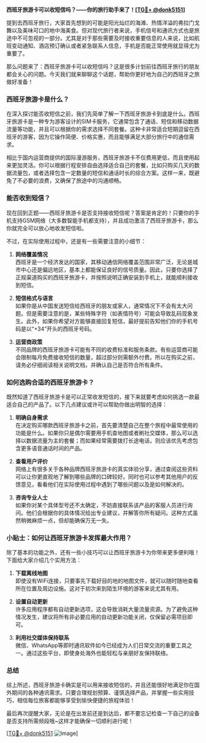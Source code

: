 **西班牙旅游卡可以收短信吗？——你的旅行助手来了！[[TG💪+ @donk5151](https://t.me/s/donk5151)]**

提到去西班牙旅行，大家首先想到的可能是阳光灿烂的海滩、热情洋溢的弗拉门戈舞以及美味可口的地中海美食。但对现代旅行者来说，手机信号和通讯方式也是旅途中不可忽视的一部分。尤其是对于那些需要及时接收重要信息的人来说，比如航班变动通知、酒店预订确认或者紧急联系人信息，手机是否能正常使用就显得尤为重要了。

那么问题来了：西班牙旅游卡可以收短信吗？这是很多计划前往西班牙旅行的朋友都会关心的问题。今天我们就来聊聊这个话题，帮助你更好地为自己的西班牙之旅做好准备！

### 西班牙旅游卡是什么？

在深入探讨能否收短信之前，我们先简单了解一下西班牙旅游卡到底是什么。西班牙旅游卡是一种专为游客设计的SIM卡服务，它通常包含了通话、短信和移动数据流量等功能，并且可以根据你的需求选择不同套餐。这种卡非常适合短期逗留在西班牙的游客，因为它操作简便、价格实惠，而且能够满足大部分旅行中的通信需求。

相比于国内运营商提供的国际漫游服务，西班牙旅游卡不仅费用更低，而且使用起来更加灵活。你可以根据行程安排自由选择适合自己的套餐，比如只购买几天的数据流量包，或者选择包含一定数量的短信和通话时长的综合方案。这样一来，既避免了不必要的浪费，又确保了旅途中的沟通顺畅。

### 能否收到短信？

现在回到正题——西班牙旅游卡是否支持接收短信呢？答案是肯定的！只要你的手机支持GSM网络（大多数智能手机都支持），并且成功激活了西班牙旅游卡，那么你就完全可以放心地收发短信啦。

不过，在实际使用过程中，还是有一些需要注意的小细节：

1. **网络覆盖情况**  
   西班牙是一个经济发达的国家，其移动通信网络覆盖范围非常广泛，无论是城市中心还是偏远地区，基本上都能保证良好的信号质量。因此，只要你选择了正规渠道购买的西班牙旅游卡，并按照说明正确安装到手机上，就能顺利接收到短信。

2. **短信格式与语言**  
   如果你是从中国发送短信给西班牙的朋友或家人，通常情况下不会有太大问题。但是需要注意的是，某些特殊字符（如表情符号）可能会导致乱码现象发生。此外，如果你希望对方能够直接回复短信，最好提前告知他们你的手机号码是以“+34”开头的西班牙号码。

3. **运营商政策**  
   不同品牌的西班牙旅游卡可能有不同的收费标准和服务条款。有些运营商可能会限制每月免费接收短信的数量，超过部分则需额外付费。所以在购买之前，请务必仔细阅读相关说明文档，并确认自己是否符合所有条件。

### 如何选购合适的西班牙旅游卡？

既然知道了西班牙旅游卡是可以正常收发短信的，接下来就要考虑如何挑选一款最适合自己的产品了。以下几点建议或许可以帮助你做出明智的选择：

1. **明确自身需求**  
   在决定购买哪款西班牙旅游卡之前，首先要清楚自己在整个旅程中最常使用的功能是什么。如果你只是偶尔需要用手机查地图或者刷社交媒体，那么可以选择以数据流量为主的套餐；而如果经常需要拨打长途电话，则应该优先考虑包含更多语音通话时间的产品。

2. **查看用户评价**  
   网络上有很多关于各种品牌西班牙旅游卡的真实体验分享，通过查阅这些资料可以让你更直观地了解到哪些品牌的口碑较好。同时也可以参考其他用户的反馈意见，看看他们在实际使用过程中遇到了哪些问题以及是如何解决的。

3. **咨询专业人士**  
   如果你对某个具体型号还不太确定，不妨直接联系该产品的客服人员进行询问。他们会根据你的具体情况给出专业建议，并解答你所有疑问。这种方式虽然稍微麻烦一点，但却能确保万无一失。

### 小贴士：如何让西班牙旅游卡发挥最大作用？

除了基本的功能之外，还有一些小技巧可以让西班牙旅游卡为你带来更多便利哦！下面给大家介绍几个实用方法：

1. **下载离线地图**  
   即使没有WiFi连接，只要事先下载好目的地的地图文件，就可以随时随地查看所在位置及周边设施。这对于初次来到陌生环境的游客来说尤其有用。

2. **设置自动更新**  
   许多应用程序都有自动更新选项，这会导致消耗大量流量资源。为了避免这种情况发生，建议将所有非必要应用的自动更新功能关闭，仅保留必需项目即可。

3. **利用社交媒体保持联系**  
   微信、WhatsApp等即时通讯软件如今已经成为人们日常交流的重要工具之一。通过这些平台，即使身处海外也能轻松与亲朋好友保持联络。

### 总结

综上所述，西班牙旅游卡确实是可以用来接收短信的，并且还能很好地满足你在国外期间的各种通讯需求。只要合理规划预算、谨慎选择产品，并掌握一些实用技巧，相信每位旅客都能够享受到愉快便捷的旅程体验！

最后再次提醒大家，无论是在出发前还是到达后，都不要忘记检查一下自己的设备是否支持所需频段哦~这样才能确保一切顺利进行呢！

[[TG💪+ @donk5151](https://t.me/s/donk5151) ![Image](https://i.postimg.cc/rwNCRYN7/Snipaste-2025-04-30-17-27-05.png)]